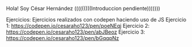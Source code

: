 Hola! Soy César Hernández
(((((((((Introduccion pendiente)))))))

Ejercicios: Ejercicios realizados con codepen haciendo uso de JS
Ejercicio 1: https://codepen.io/cesaraho123/pen/poeNEqj
Ejercicio 2: https://codepen.io/cesaraho123/pen/abJBeoz
Ejercicio 3: https://codepen.io/cesaraho123/pen/bGqqpNz
